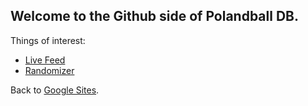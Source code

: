 ## Welcome to the Github side of Polandball DB.

Things of interest:

* [Live Feed](polandballdb.github.io/live)  
* [Randomizer](polandballdb.github.io/live)

Back to [Google Sites](https://sites.google.com/view/polandballdb/).
